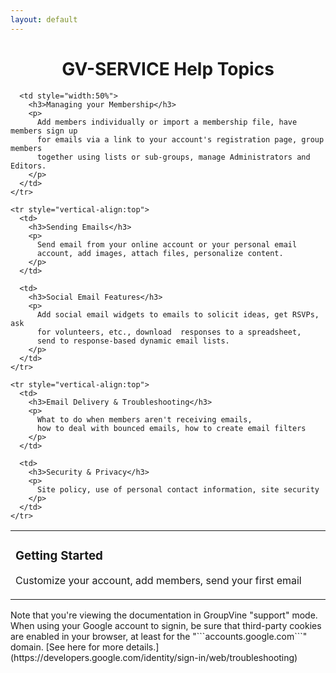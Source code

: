 ```yaml
---
layout: default
---
```


<div id="gv-service-help-topics" class="html" style="width:100%; text-align:center">
  <h1>
    GV-SERVICE Help Topics
  </h1>
</div>

<div class="html tocTable">

  <table style="width:100%">
    <tr style="vertical-align:top">
      <td style="width:50%">
        <h3>Getting Started</h3>
        <p>
          Customize your account, add members, send your first email
        </p>
      </td>

      <td style="width:50%">
        <h3>Managing your Membership</h3>
        <p>
          Add members individually or import a membership file, have members sign up 
          for emails via a link to your account's registration page, group members 
          together using lists or sub-groups, manage Administrators and Editors.
        </p>
      </td>
    </tr>

    <tr style="vertical-align:top">
      <td>
        <h3>Sending Emails</h3>
        <p>
          Send email from your online account or your personal email
          account, add images, attach files, personalize content.
        </p>
      </td>

      <td>
        <h3>Social Email Features</h3>
        <p>
          Add social email widgets to emails to solicit ideas, get RSVPs, ask 
          for volunteers, etc., download  responses to a spreadsheet, 
          send to response-based dynamic email lists.
        </p>
      </td>
    </tr>

    <tr style="vertical-align:top">
      <td>
        <h3>Email Delivery & Troubleshooting</h3>
        <p>
          What to do when members aren't receiving emails, 
          how to deal with bounced emails, how to create email filters
        </p>
      </td>

      <td>
        <h3>Security & Privacy</h3>
        <p>
          Site policy, use of personal contact information, site security
        </p>
      </td>
    </tr>
  </table>

</div>



<div class="support">
Note that you're viewing the documentation in GroupVine "support" mode.
</div>


<div class="adv">
When using your Google account to signin, be sure that third-party
cookies are enabled in your browser, at least for the
"```accounts.google.com```" domain. 
[See here for more details.](https://developers.google.com/identity/sign-in/web/troubleshooting)
</div>
